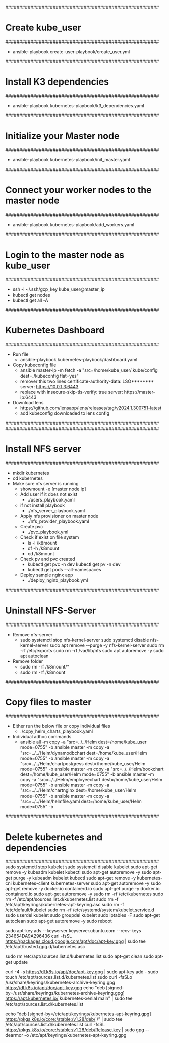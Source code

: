 
#######################################################
# Create kube_user
#######################################################
- ansible-playbook create-user-playbook/create_user.yml

#######################################################
# Install K3 dependencies
#######################################################
- ansible-playbook kubernetes-playbook/k3_dependencies.yaml

#######################################################
# Initialize your Master node
#######################################################
- ansible-playbook kubernetes-playbook/init_master.yaml

#######################################################
# Connect your worker nodes to the master node
#######################################################
- ansible-playbook kubernetes-playbook/add_workers.yaml

#######################################################
# Login to the master node as kube_user
#######################################################
- ssh -i ~/.ssh/gcp_key kube_user@master_ip
- kubectl get nodes
- kubectl get all -A

#######################################################
# Kubernetes Dashboard
#######################################################
- Run file
    - ansible-playbook kubernetes-playbook/dashboard.yaml
- Copy kubeconfig file
    - ansible master-ip -m fetch -a "src=/home/kube_user/.kube/config dest=./kubeconfig flat=yes"
    - remover this two lines
         certificate-authority-data: LSO********
         server: https://10.0.1.3:6443
    - replace with
         insecure-skip-tls-verify: true
         server: https://master-ip:6443
- Download lens
    - https://github.com/lensapp/lens/releases/tag/v2024.1.300751-latest
    - add kubeconfig downloaded to lens config




#######################################################
#######################################################
# Install NFS server
#######################################################
- mkdir kubernetes
- cd kubernetes
- Make sure nfs server is running
    - showmount -e [master node ip]
    - Add user if it does not exist
        - ./users_playbook.yaml
    - if not install playbook 
        - ./nfs_server_playbook.yaml
    - Apply nfs provisioner on master node
        - ./nfs_provider_playbook.yaml
    - Create pvc
        - ./pvc_playbook.yml
    - Check if exist on file system
        - ls -l /k8mount
        - df -h /k8mount
        - cd /k8mount
    - Check pv and pvc created
        - kubectl get pvc -n dev
          kubectl get pv -n dev
        - kubectl get pods --all-namespaces
    - Deploy sample nginx app
        - ./deploy_nginx_playbook.yml


#######################################################
# Uninstall NFS-Server
#######################################################
- Remove nfs-server
    - sudo systemctl stop nfs-kernel-server
      sudo systemctl disable nfs-kernel-server
      sudo apt remove --purge -y nfs-kernel-server
      sudo rm -rf /etc/exports
      sudo rm -rf /var/lib/nfs
      sudo apt autoremove -y
      sudo apt autoclean
- Remove folder
    - sudo rm -rf /k8mount/*
    - sudo rm -rf /k8mount

#######################################################
# Copy files to master
#######################################################
- Either run the below file or copy individual files
    - ./copy_helm_charts_playbook.yaml
- Individual adhoc commands
    - ansible all -m copy -a "src=../../Helm dest=/home/kube_user mode=0755" -b
      ansible master -m copy -a "src=../../Helm/dynamodbchart dest=/home/kube_user/Helm mode=0755" -b
      ansible master -m copy -a "src=../../Helm/chartpostgress dest=/home/kube_user/Helm mode=0755" -b
      ansible master -m copy -a "src=../../Helm/bookchart dest=/home/kube_user/Helm mode=0755" -b
      ansible master -m copy -a "src=../../Helm/employeechart dest=/home/kube_user/Helm mode=0755" -b
      ansible master -m copy -a "src=../../Helm/chartnginx dest=/home/kube_user/Helm mode=0755" -b
      ansible master -m copy -a "src=../../Helm/helmfile.yaml dest=/home/kube_user/Helm mode=0755" -b

#######################################################
# Delete kubernetes and dependencies
#######################################################
sudo systemctl stop kubelet
sudo systemctl disable kubelet
sudo apt-get remove -y kubeadm kubelet kubectl
sudo apt-get autoremove -y
sudo apt-get purge -y kubeadm kubelet kubectl
sudo apt-get remove -y kubernetes-cni kubernetes-client kubernetes-server
sudo apt-get autoremove -y
sudo apt-get remove -y docker.io containerd.io
sudo apt-get purge -y docker.io containerd.io
sudo apt-get autoremove -y
sudo rm -rf /etc/kubernetes
sudo rm -f /etc/apt/sources.list.d/kubernetes.list
sudo rm -f /etc/apt/keyrings/kubernetes-apt-keyring.asc
sudo rm -f /etc/default/kubelet
sudo rm -rf /etc/systemd/system/kubelet.service.d
sudo userdel kubelet
sudo groupdel kubelet
sudo iptables -F
sudo apt-get autoclean
sudo apt-get autoremove -y
sudo reboot




sudo apt-key adv --keyserver keyserver.ubuntu.com --recv-keys 234654DA9A296436
curl -fsSL https://packages.cloud.google.com/apt/doc/apt-key.gpg | sudo tee /etc/apt/trusted.gpg.d/kubernetes.asc



sudo rm /etc/apt/sources.list.d/kubernetes.list
sudo apt-get clean
sudo apt-get update


curl -4 -s https://dl.k8s.io/apt/doc/apt-key.gpg | sudo apt-key add -
sudo touch /etc/apt/sources.list.d/kubernetes.list
sudo curl -fsSLo /usr/share/keyrings/kubernetes-archive-keyring.gpg https://dl.k8s.io/apt/doc/apt-key.gpg
echo "deb [signed-by=/usr/share/keyrings/kubernetes-archive-keyring.gpg] https://apt.kubernetes.io/ kubernetes-xenial main" | sudo tee /etc/apt/sources.list.d/kubernetes.list



echo “deb [signed-by=/etc/apt/keyrings/kubernetes-apt-keyring.gpg] https://pkgs.k8s.io/core:/stable:/v1.28/deb/ /” | sudo tee /etc/apt/sources.list.d/kubernetes.list
curl -fsSL https://pkgs.k8s.io/core:/stable:/v1.28/deb/Release.key | sudo gpg --dearmor -o /etc/apt/keyrings/kubernetes-apt-keyring.gpg